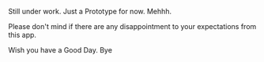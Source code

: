 Still under work. Just a Prototype for now. Mehhh.

Please don't mind if there are any disappointment to your expectations from this app.

Wish you have a Good Day. Bye
